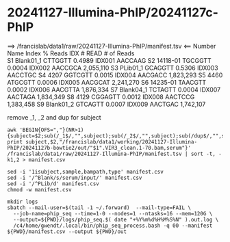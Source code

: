 
#	20241127-Illumina-PhIP/20241127c-PhIP


==> /francislab/data1/raw/20241127-Illumina-PhIP/manifest.tsv <==
Number 	Name	 Index	% Reads	IDX #	READ	 # of Reads  
S1	Blank01_1	CTTGGTT	0.4989	IDX001	AACCAAG	
S2	14118-01	TGCGGTT	0.0004	IDX002	AACCGCA	 2,055,110 
S3	PLib01_1	GCAGGTT	0.5306	IDX003	AACCTGC	
S4	4207	GGTCGTT	0.0015	IDX004	AACGACC	 1,823,293 
S5	4460	ATGCGTT	0.0006	IDX005	AACGCAT	 2,241,270 
S6	14235-01	TAACGTT	0.0002	IDX006	AACGTTA	 1,876,334 
S7	Blank04_1	TCTAGTT	0.0004	IDX007	AACTAGA	 1,834,349 
S8	4129	CGGAGTT	0.0012	IDX008	AACTCCG	 1,383,458 
S9	Blank01_2	GTCAGTT	0.0007	IDX009	AACTGAC	 1,742,107 


remove _1, _2 and dup for subject


```
awk 'BEGIN{OFS=","}(NR>1){subject=$2;sub(/_1$/,"",subject);sub(/_2$/,"",subject);sub(/dup$/,"",subject); print subject,$2,"/francislab/data1/working/20241127-Illumina-PhIP/20241127b-bowtie2/out/"$1".VIR3_clean.1-70.bam,serum"}' /francislab/data1/raw/20241127-Illumina-PhIP/manifest.tsv | sort -t, -k1,2 > manifest.csv

sed -i '1isubject,sample,bampath,type' manifest.csv
sed -i '/^Blank/s/serum/input/' manifest.csv 
sed -i '/^PLib/d' manifest.csv
chmod -w manifest.csv
```




```
mkdir logs
sbatch --mail-user=$(tail -1 ~/.forward)  --mail-type=FAIL \
  --job-name=phip_seq --time=1-0 --nodes=1 --ntasks=16 --mem=120G \
  --output=${PWD}/logs/phip_seq.$( date "+%Y%m%d%H%M%S%N" ).out.log \
  /c4/home/gwendt/.local/bin/phip_seq_process.bash -q 00 --manifest ${PWD}/manifest.csv --output ${PWD}/out
```


